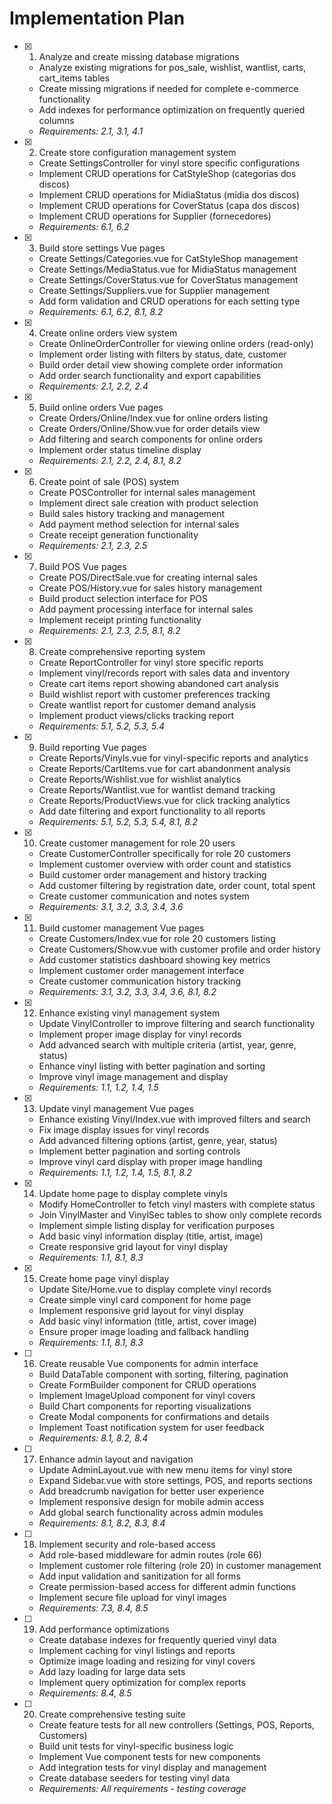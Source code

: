 # Implementation Plan

- [x]   1. Analyze and create missing database migrations

    - Analyze existing migrations for pos_sale, wishlist, wantlist, carts, cart_items tables
    - Create missing migrations if needed for complete e-commerce functionality
    - Add indexes for performance optimization on frequently queried columns
    - _Requirements: 2.1, 3.1, 4.1_

- [x]   2. Create store configuration management system

    - Create SettingsController for vinyl store specific configurations
    - Implement CRUD operations for CatStyleShop (categorias dos discos)
    - Implement CRUD operations for MidiaStatus (mídia dos discos)
    - Implement CRUD operations for CoverStatus (capa dos discos)
    - Implement CRUD operations for Supplier (fornecedores)
    - _Requirements: 6.1, 6.2_

- [x]   3. Build store settings Vue pages

    - Create Settings/Categories.vue for CatStyleShop management
    - Create Settings/MediaStatus.vue for MidiaStatus management
    - Create Settings/CoverStatus.vue for CoverStatus management
    - Create Settings/Suppliers.vue for Supplier management
    - Add form validation and CRUD operations for each setting type
    - _Requirements: 6.1, 6.2, 8.1, 8.2_

- [x]   4. Create online orders view system

    - Create OnlineOrderController for viewing online orders (read-only)
    - Implement order listing with filters by status, date, customer
    - Build order detail view showing complete order information
    - Add order search functionality and export capabilities
    - _Requirements: 2.1, 2.2, 2.4_

- [x]   5. Build online orders Vue pages

    - Create Orders/Online/Index.vue for online orders listing
    - Create Orders/Online/Show.vue for order details view
    - Add filtering and search components for online orders
    - Implement order status timeline display
    - _Requirements: 2.1, 2.2, 2.4, 8.1, 8.2_

- [x]   6. Create point of sale (POS) system

    - Create POSController for internal sales management
    - Implement direct sale creation with product selection
    - Build sales history tracking and management
    - Add payment method selection for internal sales
    - Create receipt generation functionality
    - _Requirements: 2.1, 2.3, 2.5_

- [x]   7. Build POS Vue pages

    - Create POS/DirectSale.vue for creating internal sales
    - Create POS/History.vue for sales history management
    - Build product selection interface for POS
    - Add payment processing interface for internal sales
    - Implement receipt printing functionality
    - _Requirements: 2.1, 2.3, 2.5, 8.1, 8.2_

- [x]   8. Create comprehensive reporting system

    - Create ReportController for vinyl store specific reports
    - Implement vinyl/records report with sales data and inventory
    - Create cart items report showing abandoned cart analysis
    - Build wishlist report with customer preferences tracking
    - Create wantlist report for customer demand analysis
    - Implement product views/clicks tracking report
    - _Requirements: 5.1, 5.2, 5.3, 5.4_

- [x]   9. Build reporting Vue pages

    - Create Reports/Vinyls.vue for vinyl-specific reports and analytics
    - Create Reports/CartItems.vue for cart abandonment analysis
    - Create Reports/Wishlist.vue for wishlist analytics
    - Create Reports/Wantlist.vue for wantlist demand tracking
    - Create Reports/ProductViews.vue for click tracking analytics
    - Add date filtering and export functionality to all reports
    - _Requirements: 5.1, 5.2, 5.3, 5.4, 8.1, 8.2_

- [x]   10. Create customer management for role 20 users

    - Create CustomerController specifically for role 20 customers
    - Implement customer overview with order count and statistics
    - Build customer order management and history tracking
    - Add customer filtering by registration date, order count, total spent
    - Create customer communication and notes system
    - _Requirements: 3.1, 3.2, 3.3, 3.4, 3.6_

- [x]   11. Build customer management Vue pages

    - Create Customers/Index.vue for role 20 customers listing
    - Create Customers/Show.vue with customer profile and order history
    - Add customer statistics dashboard showing key metrics
    - Implement customer order management interface
    - Create customer communication history tracking
    - _Requirements: 3.1, 3.2, 3.3, 3.4, 3.6, 8.1, 8.2_

- [x]   12. Enhance existing vinyl management system

    - Update VinylController to improve filtering and search functionality
    - Implement proper image display for vinyl records
    - Add advanced search with multiple criteria (artist, year, genre, status)
    - Enhance vinyl listing with better pagination and sorting
    - Improve vinyl image management and display
    - _Requirements: 1.1, 1.2, 1.4, 1.5_

- [x]   13. Update vinyl management Vue pages

    - Enhance existing Vinyl/Index.vue with improved filters and search
    - Fix image display issues for vinyl records
    - Add advanced filtering options (artist, genre, year, status)
    - Implement better pagination and sorting controls
    - Improve vinyl card display with proper image handling
    - _Requirements: 1.1, 1.2, 1.4, 1.5, 8.1, 8.2_

- [x]   14. Update home page to display complete vinyls

    - Modify HomeController to fetch vinyl masters with complete status
    - Join VinylMaster and VinylSec tables to show only complete records
    - Implement simple listing display for verification purposes
    - Add basic vinyl information display (title, artist, image)
    - Create responsive grid layout for vinyl display
    - _Requirements: 1.1, 8.1, 8.3_

- [x]   15. Create home page vinyl display

    - Update Site/Home.vue to display complete vinyl records
    - Create simple vinyl card component for home page
    - Implement responsive grid layout for vinyl display
    - Add basic vinyl information (title, artist, cover image)
    - Ensure proper image loading and fallback handling
    - _Requirements: 1.1, 8.1, 8.3_





- [ ]   16. Create reusable Vue components for admin interface

    - Build DataTable component with sorting, filtering, pagination
    - Create FormBuilder component for CRUD operations
    - Implement ImageUpload component for vinyl covers
    - Build Chart components for reporting visualizations
    - Create Modal components for confirmations and details
    - Implement Toast notification system for user feedback  
    - _Requirements: 8.1, 8.2, 8.4_

- [ ]   17. Enhance admin layout and navigation

    - Update AdminLayout.vue with new menu items for vinyl store
    - Expand Sidebar.vue with store settings, POS, and reports sections
    - Add breadcrumb navigation for better user experience
    - Implement responsive design for mobile admin access
    - Add global search functionality across admin modules
    - _Requirements: 8.1, 8.2, 8.3, 8.4_

- [ ]   18. Implement security and role-based access

    - Add role-based middleware for admin routes (role 66)
    - Implement customer role filtering (role 20) in customer management
    - Add input validation and sanitization for all forms
    - Create permission-based access for different admin functions
    - Implement secure file upload for vinyl images
    - _Requirements: 7.3, 8.4, 8.5_

- [ ]   19. Add performance optimizations

    - Create database indexes for frequently queried vinyl data
    - Implement caching for vinyl listings and reports
    - Optimize image loading and resizing for vinyl covers
    - Add lazy loading for large data sets
    - Implement query optimization for complex reports
    - _Requirements: 8.4, 8.5_

- [ ]   20. Create comprehensive testing suite
    - Create feature tests for all new controllers (Settings, POS, Reports, Customers)
    - Build unit tests for vinyl-specific business logic
    - Implement Vue component tests for new components
    - Add integration tests for vinyl display and management
    - Create database seeders for testing vinyl data
    - _Requirements: All requirements - testing coverage_
